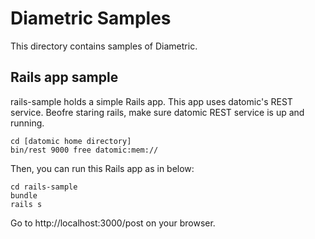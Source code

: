 # Diametric Samples

This directory contains samples of Diametric.

## Rails app sample

rails-sample holds a simple Rails app.
This app uses datomic's REST service. Beofre staring rails, make sure datomic REST service is up and running.

```
cd [datomic home directory]
bin/rest 9000 free datomic:mem://
```

Then, you can run this Rails app as in below:

```
cd rails-sample
bundle
rails s
```

Go to http://localhost:3000/post on your browser.
